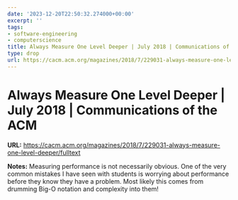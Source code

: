 ```yaml
---
date: '2023-12-20T22:50:32.274000+00:00'
excerpt: ''
tags:
- software-engineering
- computerscience
title: Always Measure One Level Deeper | July 2018 | Communications of the ACM
type: drop
url: https://cacm.acm.org/magazines/2018/7/229031-always-measure-one-level-deeper/fulltext
---
```


# Always Measure One Level Deeper | July 2018 | Communications of the ACM

**URL:** https://cacm.acm.org/magazines/2018/7/229031-always-measure-one-level-deeper/fulltext

**Notes:**
Measuring performance is not necessarily obvious. One of the very common mistakes I have seen with students is worrying about performance before they know they have a problem. Most likely this comes from drumming Big-O notation and complexity into them!

